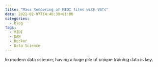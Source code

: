 ```yaml
---
title: "Mass Rendering of MIDI files with VSTs"
date: 2021-02-07T14:46:30+01:00
categories:
  - blog
tags:
  - MIDI
  - DAW
  - Docker
  - Data Science
---
```


In modern data science, having a huge pile of unique training data is key.
